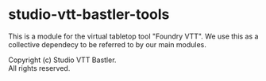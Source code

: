 # studio-vtt-bastler-tools
 
This is a module for the virtual tabletop tool "Foundry VTT". We use this as a collective dependecy to be referred to by our main modules. 

Copyright (c) Studio VTT Bastler.  
All rights reserved.
